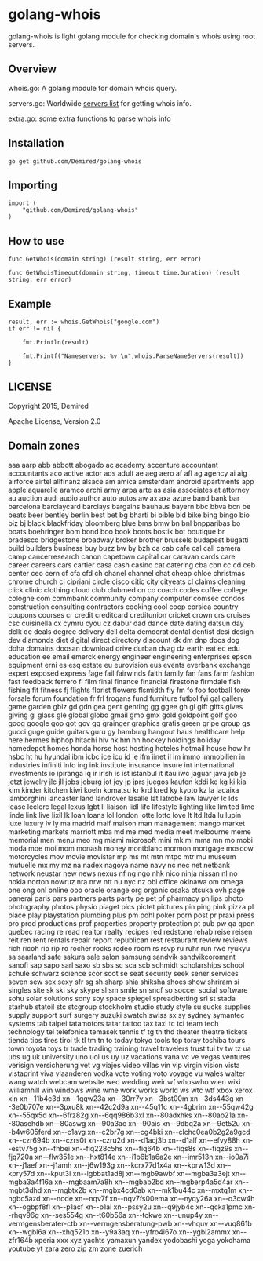 # golang-whois

golang-whois is light golang module for checking domain's whois using root servers.

## Overview

whois.go: A golang module for domain whois query.

servers.go: Worldwide [servers list](servers.md) for getting whois info. 

extra.go: some extra functions to parse whois info

## Installation

    go get github.com/Demired/golang-whois

## Importing

    import (
        "github.com/Demired/golang-whois"
    )

## How to use

    func GetWhois(domain string) (result string, err error)

    func GetWhoisTimeout(domain string, timeout time.Duration) (result string, err error)

## Example

    result, err := whois.GetWhois("google.com")
    if err != nil {

        fmt.Println(result)

        fmt.Printf("Nameservers: %v \n",whois.ParseNameServers(result))
    }

## LICENSE

Copyright 2015, Demired 

Apache License, Version 2.0

## Domain zones

aaa
aarp
abb
abbott
abogado
ac
academy
accenture
accountant
accountants
aco
active
actor
ads
adult
ae
aeg
aero
af
afl
ag
agency
ai
aig
airforce
airtel
allfinanz
alsace
am
amica
amsterdam
android
apartments
app
apple
aquarelle
aramco
archi
army
arpa
arte
as
asia
associates
at
attorney
au
auction
audi
audio
author
auto
autos
aw
ax
axa
azure
band
bank
bar
barcelona
barclaycard
barclays
bargains
bauhaus
bayern
bbc
bbva
bcn
be
beats
beer
bentley
berlin
best
bet
bg
bharti
bi
bible
bid
bike
bing
bingo
bio
biz
bj
black
blackfriday
bloomberg
blue
bms
bmw
bn
bnl
bnpparibas
bo
boats
boehringer
bom
bond
boo
book
boots
bostik
bot
boutique
br
bradesco
bridgestone
broadway
broker
brother
brussels
budapest
bugatti
build
builders
business
buy
buzz
bw
by
bzh
ca
cab
cafe
cal
call
camera
camp
cancerresearch
canon
capetown
capital
car
caravan
cards
care
career
careers
cars
cartier
casa
cash
casino
cat
catering
cba
cbn
cc
cd
ceb
center
ceo
cern
cf
cfa
cfd
ch
chanel
channel
chat
cheap
chloe
christmas
chrome
church
ci
cipriani
circle
cisco
citic
city
cityeats
cl
claims
cleaning
click
clinic
clothing
cloud
club
clubmed
cn
co
coach
codes
coffee
college
cologne
com
commbank
community
company
computer
comsec
condos
construction
consulting
contractors
cooking
cool
coop
corsica
country
coupons
courses
cr
credit
creditcard
creditunion
cricket
crown
crs
cruises
csc
cuisinella
cx
cymru
cyou
cz
dabur
dad
dance
date
dating
datsun
day
dclk
de
deals
degree
delivery
dell
delta
democrat
dental
dentist
desi
design
dev
diamonds
diet
digital
direct
directory
discount
dk
dm
dnp
docs
dog
doha
domains
doosan
download
drive
durban
dvag
dz
earth
eat
ec
edu
education
ee
email
emerck
energy
engineer
engineering
enterprises
epson
equipment
erni
es
esq
estate
eu
eurovision
eus
events
everbank
exchange
expert
exposed
express
fage
fail
fairwinds
faith
family
fan
fans
farm
fashion
fast
feedback
ferrero
fi
film
final
finance
financial
firestone
firmdale
fish
fishing
fit
fitness
fj
flights
florist
flowers
flsmidth
fly
fm
fo
foo
football
forex
forsale
forum
foundation
fr
frl
frogans
fund
furniture
futbol
fyi
gal
gallery
game
garden
gbiz
gd
gdn
gea
gent
genting
gg
ggee
gh
gi
gift
gifts
gives
giving
gl
glass
gle
global
globo
gmail
gmo
gmx
gold
goldpoint
golf
goo
goog
google
gop
got
gov
gq
grainger
graphics
gratis
green
gripe
group
gs
gucci
guge
guide
guitars
guru
gy
hamburg
hangout
haus
healthcare
help
here
hermes
hiphop
hitachi
hiv
hk
hm
hn
hockey
holdings
holiday
homedepot
homes
honda
horse
host
hosting
hoteles
hotmail
house
how
hr
hsbc
ht
hu
hyundai
ibm
icbc
ice
icu
id
ie
ifm
iinet
il
im
immo
immobilien
in
industries
infiniti
info
ing
ink
institute
insurance
insure
int
international
investments
io
ipiranga
iq
ir
irish
is
ist
istanbul
it
itau
iwc
jaguar
java
jcb
je
jetzt
jewelry
jlc
jll
jobs
joburg
jot
joy
jp
jprs
juegos
kaufen
kddi
ke
kg
ki
kia
kim
kinder
kitchen
kiwi
koeln
komatsu
kr
krd
kred
ky
kyoto
kz
la
lacaixa
lamborghini
lancaster
land
landrover
lasalle
lat
latrobe
law
lawyer
lc
lds
lease
leclerc
legal
lexus
lgbt
li
liaison
lidl
life
lifestyle
lighting
like
limited
limo
linde
link
live
lixil
lk
loan
loans
lol
london
lotte
lotto
love
lt
ltd
ltda
lu
lupin
luxe
luxury
lv
ly
ma
madrid
maif
maison
man
management
mango
market
marketing
markets
marriott
mba
md
me
med
media
meet
melbourne
meme
memorial
men
menu
meo
mg
miami
microsoft
mini
mk
ml
mma
mn
mo
mobi
moda
moe
moi
mom
monash
money
montblanc
mormon
mortgage
moscow
motorcycles
mov
movie
movistar
mp
ms
mt
mtn
mtpc
mtr
mu
museum
mutuelle
mx
my
mz
na
nadex
nagoya
name
navy
nc
nec
net
netbank
network
neustar
new
news
nexus
nf
ng
ngo
nhk
nico
ninja
nissan
nl
no
nokia
norton
nowruz
nra
nrw
ntt
nu
nyc
nz
obi
office
okinawa
om
omega
one
ong
onl
online
ooo
oracle
orange
org
organic
osaka
otsuka
ovh
page
panerai
paris
pars
partners
parts
party
pe
pet
pf
pharmacy
philips
photo
photography
photos
physio
piaget
pics
pictet
pictures
pin
ping
pink
pizza
pl
place
play
playstation
plumbing
plus
pm
pohl
poker
porn
post
pr
praxi
press
pro
prod
productions
prof
properties
property
protection
pt
pub
pw
qa
qpon
quebec
racing
re
read
realtor
realty
recipes
red
redstone
rehab
reise
reisen
reit
ren
rent
rentals
repair
report
republican
rest
restaurant
review
reviews
rich
ricoh
rio
rip
ro
rocher
rocks
rodeo
room
rs
rsvp
ru
ruhr
run
rwe
ryukyu
sa
saarland
safe
sakura
sale
salon
samsung
sandvik
sandvikcoromant
sanofi
sap
sapo
sarl
saxo
sb
sbs
sc
sca
scb
schmidt
scholarships
school
schule
schwarz
science
scor
scot
se
seat
security
seek
sener
services
seven
sew
sex
sexy
sfr
sg
sh
sharp
shia
shiksha
shoes
show
shriram
si
singles
site
sk
ski
sky
skype
sl
sm
smile
sn
sncf
so
soccer
social
software
sohu
solar
solutions
sony
soy
space
spiegel
spreadbetting
srl
st
stada
starhub
statoil
stc
stcgroup
stockholm
studio
study
style
su
sucks
supplies
supply
support
surf
surgery
suzuki
swatch
swiss
sx
sy
sydney
symantec
systems
tab
taipei
tatamotors
tatar
tattoo
tax
taxi
tc
tci
team
tech
technology
tel
telefonica
temasek
tennis
tf
tg
th
thd
theater
theatre
tickets
tienda
tips
tires
tirol
tk
tl
tm
tn
to
today
tokyo
tools
top
toray
toshiba
tours
town
toyota
toys
tr
trade
trading
training
travel
travelers
trust
tui
tv
tw
tz
ua
ubs
ug
uk
university
uno
uol
us
uy
uz
vacations
vana
vc
ve
vegas
ventures
verisign
versicherung
vet
vg
viajes
video
villas
vin
vip
virgin
vision
vista
vistaprint
viva
vlaanderen
vodka
vote
voting
voto
voyage
vu
wales
walter
wang
watch
webcam
website
wed
wedding
weir
wf
whoswho
wien
wiki
williamhill
win
windows
wine
wme
work
works
world
ws
wtc
wtf
xbox
xerox
xin
xn--11b4c3d
xn--1qqw23a
xn--30rr7y
xn--3bst00m
xn--3ds443g
xn--3e0b707e
xn--3pxu8k
xn--42c2d9a
xn--45q11c
xn--4gbrim
xn--55qw42g
xn--55qx5d
xn--6frz82g
xn--6qq986b3xl
xn--80adxhks
xn--80ao21a
xn--80asehdb
xn--80aswg
xn--90a3ac
xn--90ais
xn--9dbq2a
xn--9et52u
xn--b4w605ferd
xn--c1avg
xn--c2br7g
xn--cg4bki
xn--clchc0ea0b2g2a9gcd
xn--czr694b
xn--czrs0t
xn--czru2d
xn--d1acj3b
xn--d1alf
xn--efvy88h
xn--estv75g
xn--fhbei
xn--fiq228c5hs
xn--fiq64b
xn--fiqs8s
xn--fiqz9s
xn--fjq720a
xn--flw351e
xn--hxt814e
xn--i1b6b1a6a2e
xn--imr513n
xn--io0a7i
xn--j1aef
xn--j1amh
xn--j6w193g
xn--kcrx77d1x4a
xn--kprw13d
xn--kpry57d
xn--kput3i
xn--lgbbat1ad8j
xn--mgb9awbf
xn--mgba3a3ejt
xn--mgba3a4f16a
xn--mgbaam7a8h
xn--mgbab2bd
xn--mgberp4a5d4ar
xn--mgbt3dhd
xn--mgbtx2b
xn--mgbx4cd0ab
xn--mk1bu44c
xn--mxtq1m
xn--ngbc5azd
xn--node
xn--nqv7f
xn--nqv7fs00ema
xn--nyqy26a
xn--o3cw4h
xn--ogbpf8fl
xn--p1acf
xn--p1ai
xn--pssy2u
xn--q9jyb4c
xn--qcka1pmc
xn--rhqv96g
xn--ses554g
xn--t60b56a
xn--tckwe
xn--unup4y
xn--vermgensberater-ctb
xn--vermgensberatung-pwb
xn--vhquv
xn--vuq861b
xn--wgbl6a
xn--xhq521b
xn--y9a3aq
xn--yfro4i67o
xn--ygbi2ammx
xn--zfr164b
xperia
xxx
xyz
yachts
yamaxun
yandex
yodobashi
yoga
yokohama
youtube
yt
zara
zero
zip
zm
zone
zuerich